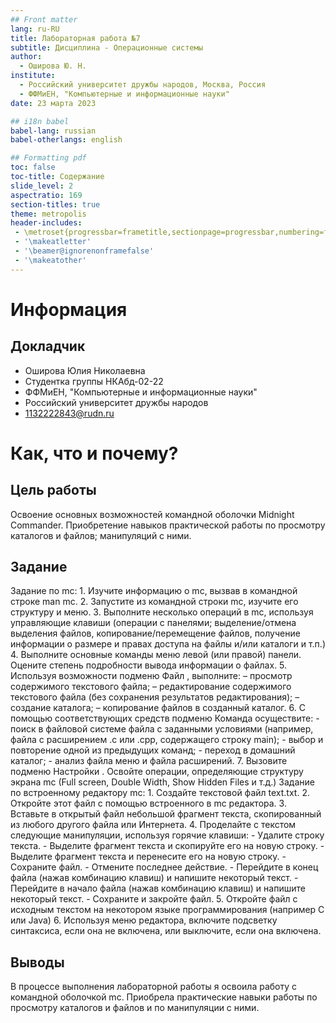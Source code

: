 ```yaml
---
## Front matter
lang: ru-RU
title: Лабораторная работа №7
subtitle: Дисциплина - Операционные системы
author:
  - Оширова Ю. Н.
institute:
  - Российский университет дружбы народов, Москва, Россия
  - ФФМиЕН, "Компьютерные и информационные науки"
date: 23 марта 2023

## i18n babel
babel-lang: russian
babel-otherlangs: english

## Formatting pdf
toc: false
toc-title: Содержание
slide_level: 2
aspectratio: 169
section-titles: true
theme: metropolis
header-includes:
 - \metroset{progressbar=frametitle,sectionpage=progressbar,numbering=fraction}
 - '\makeatletter'
 - '\beamer@ignorenonframefalse'
 - '\makeatother'
---
```


# Информация

## Докладчик

  * Оширова Юлия Николаевна
  * Студентка группы НКАбд-02-22
  * ФФМиЕН, "Компьютерные и информационные науки"
  * Российский университет дружбы народов
  * [1132222843@rudn.ru](mailto:1132222843@rudn.ru)

# Как, что и почему?

## Цель работы

Освоение основных возможностей командной оболочки Midnight Commander. Приобретение навыков практической работы по просмотру каталогов и файлов; манипуляций с ними.

## Задание

Задание по mc: 1. Изучите информацию о mc, вызвав в командной строке man mc. 2. Запустите из командной строки mc, изучите его структуру и меню. 3. Выполните несколько операций в mc, используя управляющие клавиши (операции с панелями; выделение/отмена выделения файлов, копирование/перемещение файлов, получение информации о размере и правах доступа на файлы и/или каталоги и т.п.) 4. Выполните основные команды меню левой (или правой) панели. Оцените степень подробности вывода информации о файлах. 5. Используя возможности подменю Файл , выполните: – просмотр содержимого текстового файла; – редактирование содержимого текстового файла (без сохранения результатов редактирования); – создание каталога; – копирование файлов в созданный каталог. 6. С помощью соответствующих средств подменю Команда осуществите: - поиск в файловой системе файла с заданными условиями (например, файла с расширением .c или .cpp, содержащего строку main); - выбор и повторение одной из предыдущих команд; - переход в домашний каталог; - анализ файла меню и файла расширений. 7. Вызовите подменю Настройки . Освойте операции, определяющие структуру экрана mc (Full screen, Double Width, Show Hidden Files и т.д.)
Задание по встроенному редактору mc: 1. Создайте текстовой файл text.txt. 2. Откройте этот файл с помощью встроенного в mc редактора. 3. Вставьте в открытый файл небольшой фрагмент текста, скопированный из любого другого файла или Интернета. 4. Проделайте с текстом следующие манипуляции, используя горячие клавиши: - Удалите строку текста. - Выделите фрагмент текста и скопируйте его на новую строку. - Выделите фрагмент текста и перенесите его на новую строку. - Сохраните файл. - Отмените последнее действие. - Перейдите в конец файла (нажав комбинацию клавиш) и напишите некоторый текст. - Перейдите в начало файла (нажав комбинацию клавиш) и напишите некоторый текст. - Сохраните и закройте файл. 5. Откройте файл с исходным текстом на некотором языке программирования (например C или Java) 6. Используя меню редактора, включите подсветку синтаксиса, если она не включена, или выключите, если она включена.

## Выводы

В процессе выполнения лабораторной работы я освоила работу с командной оболочкой mc. Приобрела практические навыки работы по просмотру каталогов и файлов и по манипуляции с ними.
